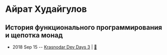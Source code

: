 # Айрат Худайгулов

## История функционального программирования и щепотка монад
- 2018 Sep 15 -- [Krasnodar Dev Days 3](https://www.youtube.com/watch?v=cSOnmVqOwBs)  | [:notebook:](https://yadi.sk/i/cVbSu_GfPHZ5IA)  
